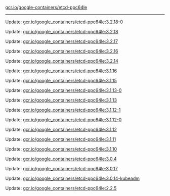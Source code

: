 [gcr.io/google-containers/etcd-ppc64le](https://hub.docker.com/r/cruse/etcd-ppc64le/tags/) 

----
Update: [gcr.io/google_containers/etcd-ppc64le:3.2.18-0](https://hub.docker.com/r/cruse/etcd-ppc64le/tags/)

Update: [gcr.io/google_containers/etcd-ppc64le:3.2.18](https://hub.docker.com/r/cruse/etcd-ppc64le/tags/)

Update: [gcr.io/google_containers/etcd-ppc64le:3.2.17](https://hub.docker.com/r/cruse/etcd-ppc64le/tags/)

Update: [gcr.io/google_containers/etcd-ppc64le:3.2.16](https://hub.docker.com/r/cruse/etcd-ppc64le/tags/)

Update: [gcr.io/google_containers/etcd-ppc64le:3.2.14](https://hub.docker.com/r/cruse/etcd-ppc64le/tags/)

Update: [gcr.io/google_containers/etcd-ppc64le:3.1.16](https://hub.docker.com/r/cruse/etcd-ppc64le/tags/)

Update: [gcr.io/google_containers/etcd-ppc64le:3.1.15](https://hub.docker.com/r/cruse/etcd-ppc64le/tags/)

Update: [gcr.io/google_containers/etcd-ppc64le:3.1.13-0](https://hub.docker.com/r/cruse/etcd-ppc64le/tags/)

Update: [gcr.io/google_containers/etcd-ppc64le:3.1.13](https://hub.docker.com/r/cruse/etcd-ppc64le/tags/)

Update: [gcr.io/google_containers/etcd-ppc64le:3.1.12-1](https://hub.docker.com/r/cruse/etcd-ppc64le/tags/)

Update: [gcr.io/google_containers/etcd-ppc64le:3.1.12-0](https://hub.docker.com/r/cruse/etcd-ppc64le/tags/)

Update: [gcr.io/google_containers/etcd-ppc64le:3.1.12](https://hub.docker.com/r/cruse/etcd-ppc64le/tags/)

Update: [gcr.io/google_containers/etcd-ppc64le:3.1.11](https://hub.docker.com/r/cruse/etcd-ppc64le/tags/)

Update: [gcr.io/google_containers/etcd-ppc64le:3.1.10](https://hub.docker.com/r/cruse/etcd-ppc64le/tags/)

Update: [gcr.io/google_containers/etcd-ppc64le:3.0.4](https://hub.docker.com/r/cruse/etcd-ppc64le/tags/)

Update: [gcr.io/google_containers/etcd-ppc64le:3.0.17](https://hub.docker.com/r/cruse/etcd-ppc64le/tags/)

Update: [gcr.io/google_containers/etcd-ppc64le:3.0.14-kubeadm](https://hub.docker.com/r/cruse/etcd-ppc64le/tags/)

Update: [gcr.io/google_containers/etcd-ppc64le:2.2.5](https://hub.docker.com/r/cruse/etcd-ppc64le/tags/)

